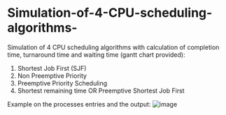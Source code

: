 # Simulation-of-4-CPU-scheduling-algorithms-
Simulation of 4 CPU scheduling algorithms with calculation of completion time, turnaround time and waiting time (gantt chart provided):
1. Shortest Job First (SJF)
2. Non Preemptive Priority
3. Preemptive Priority Scheduling
4. Shortest remaining time OR Preemptive Shortest Job First

Example on the processes entries and the output:
![image](https://user-images.githubusercontent.com/68453742/97068571-4b588880-15fb-11eb-853a-3bdf0b6f79eb.png)


